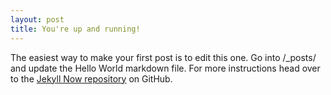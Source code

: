 ```yaml
---
layout: post
title: You're up and running!
---
```


<!--Next you can update your site name, avatar and other options using the _config.yml file in the root of your repository (shown below).

![_config.yml]({{ site.baseurl }}/images/config.png)-->

The easiest way to make your first post is to edit this one. Go into /_posts/ and update the Hello World markdown file. For more instructions head over to the [Jekyll Now repository](https://github.com/barryclark/jekyll-now) on GitHub.
